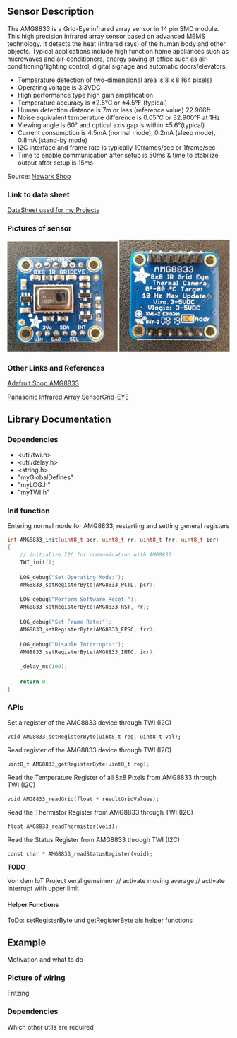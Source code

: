 ## Sensor Description
The AMG8833 is a Grid-Eye infrared array sensor in 14 pin SMD module. This high precision infrared 
array sensor based on advanced MEMS technology. It detects the heat (infrared rays) of the human body
and other objects. Typical applications include high function home appliances such as microwaves 
and air-conditioners, energy saving at office such as air-conditioning/lighting control, digital 
signage and automatic doors/elevators.

- Temperature detection of two-dimensional area is 8 x 8 (64 pixels)
- Operating voltage is 3.3VDC
- High performance type high gain amplification
- Temperature accuracy is ±2.5°C or ±4.5°F (typical)
- Human detection distance is 7m or less (reference value) 22.966ft
- Noise equivalent temperature difference is 0.05°C or 32.900°F at 1Hz
- Viewing angle is 60° and optical axis gap is within ±5.6°(typical)
- Current consumption is 4.5mA (normal mode), 0.2mA (sleep mode), 0.8mA (stand-by mode)
- I2C interface and frame rate is typically 10frames/sec or 1frame/sec
- Time to enable communication after setup is 50ms & time to stabilize output after setup is 15ms

Source: [Newark Shop](https://www.newark.com/panasonic/amg8833/temperature-sensor-ir-2-5deg-c/dp/05AC7504?mckv=My7ydwSy_dc|pcrid|76965866888829|plid||kword|amg8833|match|bp|slid||&msclkid=b65d706b36cc132e1dce2d811d0851c9&CMP=KNC-BUSA-SKU-MDC)


### Link to data sheet
[DataSheet used for my Projects](https://github.com/michelheil/Arduino/lib/myAMG8833/datasheet)

### Pictures of sensor
<img src="https://github.com/michelheil/Arduino/blob/master/lib/myAMG8833/pictures/AMG8833_Front.jpg" width="250"> <img src="https://github.com/michelheil/Arduino/blob/master/lib/myAMG8833/pictures/AMG8833_Back.jpg" width="250">

### Other Links and References
[Adafruit Shop AMG8833](https://www.adafruit.com/product/3538)

[Panasonic Infrared Array SensorGrid-EYE](http://industrial.panasonic.com/cdbs/www-data/pdf/ADI8000/ADI8000C66.pdf)


## Library Documentation

### Dependencies
* <util/twi.h>
* <util/delay.h>
* <string.h>
* "myGlobalDefines"
* "myLOG.h"
* "myTWI.h"

### Init function
Entering normal mode for AMG8833, restarting and setting general registers

```c
int AMG8833_init(uint8_t pcr, uint8_t rr, uint8_t frr, uint8_t icr)
{
    // initialize I2C for communication with AMG8833
    TWI_init();

    LOG_debug("Set Operating Mode:");
    AMG8833_setRegisterByte(AMG8833_PCTL, pcr);

    LOG_debug("Perform Software Reset:");
    AMG8833_setRegisterByte(AMG8833_RST, rr);
    
    LOG_debug("Set Frame Rate:");
    AMG8833_setRegisterByte(AMG8833_FPSC, frr);

    LOG_debug("Disable Interrupts:");
    AMG8833_setRegisterByte(AMG8833_INTC, icr);

    _delay_ms(100);

    return 0;
}
```


### APIs
Set a register of the AMG8833 device through TWI (I2C)

```void AMG8833_setRegisterByte(uint8_t reg, uint8_t val);```

Read register of the AMG8833 device through TWI (I2C)

```uint8_t AMG8833_getRegisterByte(uint8_t reg);```

Read the Temperature Register of all 8x8 Pixels from AMG8833 through TWI (I2C)

```void AMG8833_readGrid(float * resultGridValues);```

Read the Thermistor Register from AMG8833 through TWI (I2C)

```float AMG8833_readThermistor(void);```

Read the Status Register from AMG8833 through TWI (I2C)

```const char * AMG8833_readStatusRegister(void);```


**TODO**

Von dem IoT Project verallgemeinern
// activate moving average
// activate Interrupt with upper limit


#### Helper Functions
ToDo: setRegisterByte und getRegisterByte als helper functions 


## Example
Motivation and what to do
### Picture of wiring
Fritzing
### Dependencies
Which other utils are required

